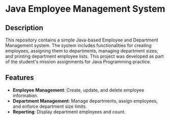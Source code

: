 # Java Employee Management System

## Description
This repository contains a simple Java-based Employee and Department Management system. The system includes functionalities for creating employees, assigning them to departments, managing department sizes, and printing department employee lists. This project was developed as part of the student's mission assignments for Java Programming practice.

## Features
- **Employee Management**: Create, update, and delete employee information.
- **Department Management**: Manage departments, assign employees, and enforce department size limits.
- **Reporting**: Display department employees and count.
